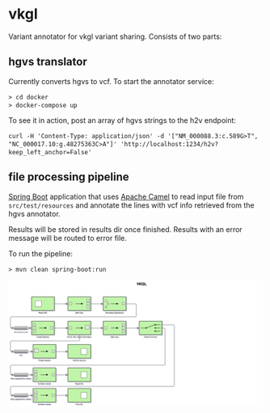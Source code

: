 # vkgl
Variant annotator for vkgl variant sharing.
Consists of two parts:

## hgvs translator
Currently converts hgvs to vcf.
To start the annotator service:
```
> cd docker
> docker-compose up
```
To see it in action, post an array of hgvs strings to the h2v endpoint:
```
curl -H 'Content-Type: application/json' -d '["NM_000088.3:c.589G>T", "NC_000017.10:g.48275363C>A"]' 'http://localhost:1234/h2v?keep_left_anchor=False'
```

## file processing pipeline
[Spring Boot](https://spring.io/projects/spring-boot) application that uses
[Apache Camel](http://camel.apache.org/) to read input file from `src/test/resources`
and annotate the lines with vcf info retrieved from the hgvs annotator.

Results will be stored in results dir once finished.
Results with an error message will be routed to error file.

To run the pipeline:
```
> mvn clean spring-boot:run
```
![Pipeline overview](./vkgl.svg)
